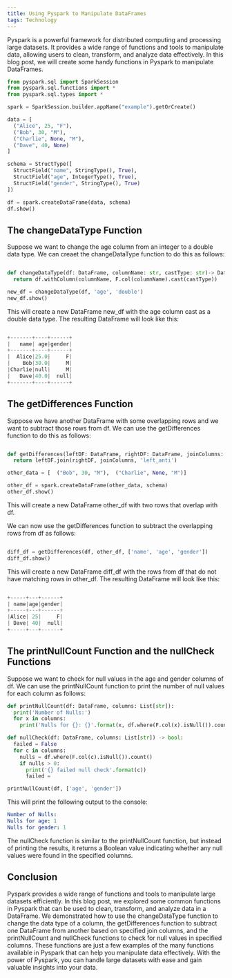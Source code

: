 ```yaml
---
title: Using Pyspark to Manipulate DataFrames
tags: Technology
---
```


Pyspark is a powerful framework for distributed computing and processing large datasets. It provides a wide range of functions and tools to manipulate data, allowing users to clean, transform, and analyze data effectively. In this blog post, we will create some handy functions in Pyspark to manipulate DataFrames.

```python
from pyspark.sql import SparkSession
from pyspark.sql.functions import *
from pyspark.sql.types import *

spark = SparkSession.builder.appName("example").getOrCreate()

data = [
  ("Alice", 25, "F"),
  ("Bob", 30, "M"),
  ("Charlie", None, "M"),
  ("Dave", 40, None)
]

schema = StructType([
  StructField("name", StringType(), True),
  StructField("age", IntegerType(), True),
  StructField("gender", StringType(), True)
])

df = spark.createDataFrame(data, schema)
df.show()
```


## The changeDataType Function

Suppose we want to change the age column from an integer to a double data type. We can creaet the changeDataType function to do this as follows:

```python 

def changeDataType(df: DataFrame, columnName: str, castType: str)-> DataFrame:
  return df.withColumn(columnName, F.col(columnName).cast(castType))

new_df = changeDataType(df, 'age', 'double')
new_df.show()

```

This will create a new DataFrame new_df with the age column cast as a double data type. The resulting DataFrame will look like this:

```python 

+-------+----+------+
|   name| age|gender|
+-------+----+------+
|  Alice|25.0|     F|
|    Bob|30.0|     M|
|Charlie|null|     M|
|   Dave|40.0|  null|
+-------+----+------+

```
## The getDifferences Function
Suppose we have another DataFrame with some overlapping rows and we want to subtract those rows from df. We can use the getDifferences function to do this as follows:

```python

def getDifferences(leftDF: DataFrame, rightDF: DataFrame, joinColumns: list)-> DataFrame:
  return leftDF.join(rightDF, joinColumns, 'left_anti')

other_data = [  ("Bob", 30, "M"),  ("Charlie", None, "M")]

other_df = spark.createDataFrame(other_data, schema)
other_df.show()

```
This will create a new DataFrame other_df with two rows that overlap with df.

We can now use the getDifferences function to subtract the overlapping rows from df as follows:

```python 

diff_df = getDifferences(df, other_df, ['name', 'age', 'gender'])
diff_df.show()

```

This will create a new DataFrame diff_df with the rows from df that do not have matching rows in other_df. The resulting DataFrame will look like this:

```python

+-----+---+------+
| name|age|gender|
+-----+---+------+
|Alice| 25|     F|
| Dave| 40|  null|
+-----+---+------+
```
## The printNullCount Function and the nullCheck Functions


Suppose we want to check for null values in the age and gender columns of df. We can use the printNullCount function to print the number of null values for each column as follows:

```python
def printNullCount(df: DataFrame, columns: List[str]):
  print('Number of Nulls:')
  for x in columns:
    print('Nulls for {}: {}'.format(x, df.where(F.col(x).isNull()).count()))

def nullCheck(df: DataFrame, columns: List[str]) -> bool:
  failed = False
  for c in columns: 
    nulls = df.where(F.col(c).isNull()).count()
    if nulls > 0: 
      print('{} failed null check'.format(c))
      failed =

printNullCount(df, ['age', 'gender'])

```

This will print the following output to the console:

```yaml
Number of Nulls:
Nulls for age: 1
Nulls for gender: 1

```
The nullCheck function is similar to the printNullCount function, but instead of printing the results, it returns a Boolean value indicating whether any null values were found in the specified columns.

## Conclusion

Pyspark provides a wide range of functions and tools to manipulate large datasets efficiently. In this blog post, we explored some common functions in Pyspark that can be used to clean, transform, and analyze data in a DataFrame. We demonstrated how to use the changeDataType function to change the data type of a column, the getDifferences function to subtract one DataFrame from another based on specified join columns, and the printNullCount and nullCheck functions to check for null values in specified columns. These functions are just a few examples of the many functions available in Pyspark that can help you manipulate data effectively. With the power of Pyspark, you can handle large datasets with ease and gain valuable insights into your data.


